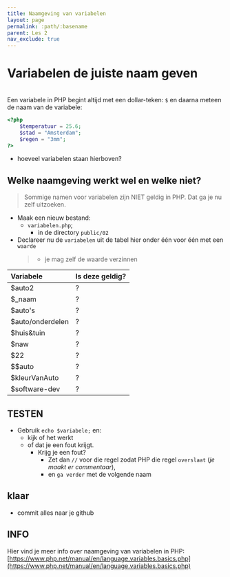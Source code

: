 ```yaml
---
title: Naamgeving van variabelen 
layout: page 
permalink: :path/:basename 
parent: Les 2 
nav_exclude: true
---
```


#  Variabelen de juiste naam geven
\
Een variabele in PHP begint altijd met een dollar-teken: `$` en daarna meteen de naam van de variabele:

```php
<?php
    $temperatuur = 25.6;
    $stad = "Amsterdam";
    $regen = "3mm";
?>
```

- hoeveel variabelen staan hierboven?

## Welke naamgeving werkt wel en welke niet?

> Sommige namen voor variabelen zijn NIET geldig in PHP. Dat ga je nu zelf uitzoeken.

- Maak een nieuw bestand:
    - `variabelen.php`;
        - in de directory `public/02`
- Declareer nu de `variabelen` uit de tabel hier onder één voor één met een `waarde` 
    > - je mag zelf de waarde verzinnen
    
| Variabele        | Is deze geldig? |
|:-----------------|:----------------|
| $auto2           | ?               |
| $_naam           | ?               |
| $auto's          | ?               | 
| $auto/onderdelen | ?               |
| $huis&tuin       | ?               |
| $naw             | ?               |
| $22              | ?               |
| $$auto           | ?               |
| $kleurVanAuto    | ?               |
| $software-dev    | ?               |

## TESTEN
- Gebruik `echo $variabele;` en:
    - kijk of het werkt
    - of dat je een fout krijgt.
        - Krijg je een fout? 
            - Zet dan `//` voor die regel zodat PHP die regel `overslaat` (*je maakt er commentaar*),
            - en `ga verder` met de volgende naam



## klaar
- commit alles naar je github

## INFO
Hier vind je meer info over naamgeving van variabelen in PHP:
[https://www.php.net/manual/en/language.variables.basics.php](https://www.php.net/manual/en/language.variables.basics.php)

